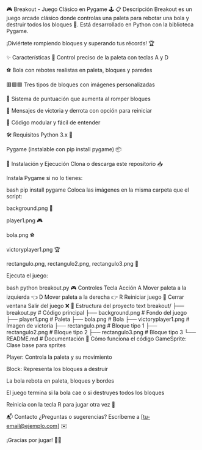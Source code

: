 🎮 Breakout - Juego Clásico en Pygame 🕹️
📋 Descripción
Breakout es un juego arcade clásico donde controlas una paleta para rebotar una bola y destruir todos los bloques 🧱. Está desarrollado en Python con la biblioteca Pygame.

¡Diviértete rompiendo bloques y superando tus récords! 🏆

✨ Características
🎯 Control preciso de la paleta con teclas A y D

⚽ Bola con rebotes realistas en paleta, bloques y paredes

🟥🟩🟦 Tres tipos de bloques con imágenes personalizadas

🏅 Sistema de puntuación que aumenta al romper bloques

🎉 Mensajes de victoria y derrota con opción para reiniciar

🧩 Código modular y fácil de entender

🛠️ Requisitos
Python 3.x 🐍

Pygame (instalable con pip install pygame) 📦

🚀 Instalación y Ejecución
Clona o descarga este repositorio 📥

Instala Pygame si no lo tienes:

bash
pip install pygame
Coloca las imágenes en la misma carpeta que el script:

background.png 🌌

player1.png 🎮

bola.png ⚽

victoryplayer1.png 🏆

rectangulo.png, rectangulo2.png, rectangulo3.png 🧱

Ejecuta el juego:

bash
python breakout.py
🎮 Controles
Tecla	Acción
A	Mover paleta a la izquierda 👈
D	Mover paleta a la derecha 👉
R	Reiniciar juego 🔄
Cerrar ventana	Salir del juego ❌
📂 Estructura del proyecto
text
breakout/
├── breakout.py          # Código principal
├── background.png       # Fondo del juego
├── player1.png          # Paleta
├── bola.png             # Bola
├── victoryplayer1.png   # Imagen de victoria
├── rectangulo.png       # Bloque tipo 1
├── rectangulo2.png      # Bloque tipo 2
├── rectangulo3.png      # Bloque tipo 3
└── README.md            # Documentación
🧠 Cómo funciona el código
GameSprite: Clase base para sprites

Player: Controla la paleta y su movimiento

Block: Representa los bloques a destruir

La bola rebota en paleta, bloques y bordes

El juego termina si la bola cae o si destruyes todos los bloques

Reinicia con la tecla R para jugar otra vez 🔁

📬 Contacto
¿Preguntas o sugerencias? Escríbeme a [tu-email@ejemplo.com] ✉️

¡Gracias por jugar! 🎉✨
